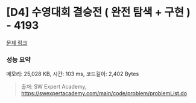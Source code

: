 # [D4] 수영대회 결승전 ( 완전 탐색 + 구현 ) - 4193 

[문제 링크](https://swexpertacademy.com/main/code/problem/problemDetail.do?contestProbId=AWKaG6_6AGQDFARV) 

### 성능 요약

메모리: 25,028 KB, 시간: 103 ms, 코드길이: 2,402 Bytes



> 출처: SW Expert Academy, https://swexpertacademy.com/main/code/problem/problemList.do